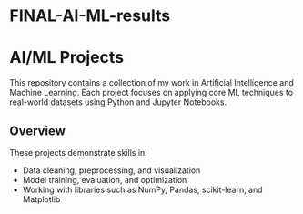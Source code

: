 # FINAL-AI-ML-results
# AI/ML Projects

This repository contains a collection of my work in Artificial Intelligence and Machine Learning. Each project focuses on applying core ML techniques to real-world datasets using Python and Jupyter Notebooks.

## Overview
These projects demonstrate skills in:
- Data cleaning, preprocessing, and visualization
- Model training, evaluation, and optimization
- Working with libraries such as NumPy, Pandas, scikit-learn, and Matplotlib
